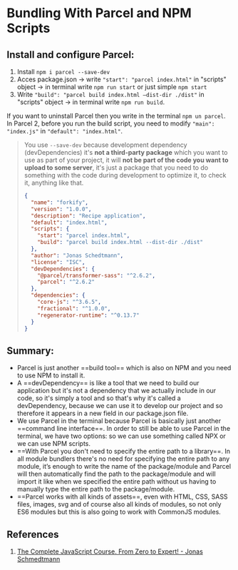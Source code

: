 # Bundling With Parcel and NPM Scripts

## Install and configure Parcel:

1. Install `npm i parcel --save-dev`
2. Acces package.json → write `"start": "parcel index.html"` in "scripts" object → in terminal write `npm run start` or just simple `npm start`
3. Write `"build": "parcel build index.html –dist-dir ./dist"` in "scripts" object → in terminal write `npm run build`.

If you want to uninstall Parcel then you write in the terminal `npm un parcel`. In Parcel 2, before you run the build script, you need to modify `"main": "index.js"` in `"default": "index.html"`.

> You use ```--save-dev``` because development dependency (devDependencies) it's **not a third-party package** which you want to use as part of your project, it will **not be part of the code you want to upload to some server**, it's just a package that you need to do something with the code during development to optimize it, to check it, anything like that.
>
> ```json
> {
>   "name": "forkify",
>   "version": "1.0.0",
>   "description": "Recipe application",
>   "default": "index.html",
>   "scripts": {
>     "start": "parcel index.html",
>     "build": "parcel build index.html --dist-dir ./dist"
>   },
>   "author": "Jonas Schedtmann",
>   "license": "ISC",
>   "devDependencies": {
>     "@parcel/transformer-sass": "^2.6.2",
>     "parcel": "^2.6.2"
>   },
>   "dependencies": {
>     "core-js": "^3.6.5",
>     "fractional": "^1.0.0",
>     "regenerator-runtime": "^0.13.7"
>   }
> }
> ```

## Summary:

- Parcel is just another ==build tool== which is also on NPM and you need to use NPM to install it.
- A ==devDependency== is like a tool that we need to build our application but it's not a dependency that we actually include in our code, so it's simply a tool and so that's why it's called a devDependency, because we can use it to develop our project and so therefore it appears in a new field in our package.json file.
- We use Parcel in the terminal because Parcel is basically just another ==command line interface==. In order to still be able to use Parcel in the terminal, we have two options: so we can use something called NPX or we can use NPM scripts.
- ==With Parcel you don't need to specify the entire path to a library==. In all module bundlers there's no need for specifying the entire path to any module, it’s enough to write the name of the package/module and Parcel will then automatically find the path to the package/module and will import it like when we specified the entire path without us having to manually type the entire path to the package/module.
- ==Parcel works with all kinds of assets==, even with HTML, CSS, SASS files, images, svg and of course also all kinds of modules, so not only ES6 modules but this is also going to work with CommonJS modules.

## References

1. [The Complete JavaScript Course. From Zero to Expert! - Jonas Schmedtmann](https://www.udemy.com/course/the-complete-javascript-course/?utm_source=adwords&utm_medium=udemyads&utm_campaign=JavaScript_v.PROF_la.EN_cc.ROWMTA-B_ti.6368&utm_content=deal4584&utm_term=_._ag_130756014153_._ad_558386196906_._kw__._de_c_._dm__._pl__._ti_dsa-774930039569_._li_1011789_._pd__._&matchtype=&gclid=CjwKCAjwiuuRBhBvEiwAFXKaNCuaAhZ8UB5kIldtb76eeAyfM0SUKeceBq3FKF24pNxDVe-_g0-DPxoCnWwQAvD_BwE)
